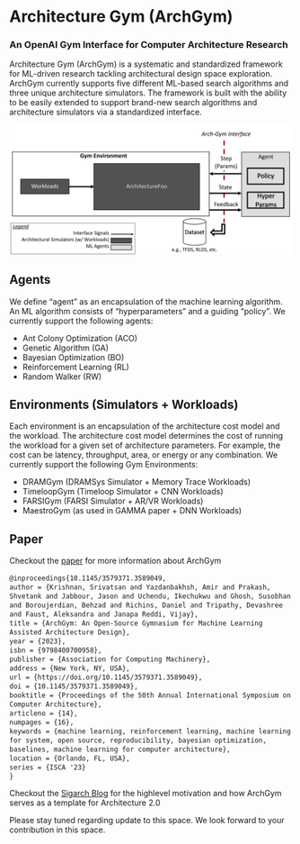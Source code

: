 # Architecture Gym (ArchGym)
### An OpenAI Gym Interface for Computer Architecture Research

Architecture Gym (ArchGym) is a systematic and standardized framework for ML-driven research tackling architectural design space exploration.
ArchGym currently supports five different ML-based search algorithms and three unique architecture simulators. The framework is built with the ability to be easily extended to support brand-new search algorithms and architecture simulators via a standardized interface.

![Alt text](./docs/ArchGym_Framework_Overview.png?raw=true "Title")

## Agents
We define “agent” as an encapsulation of the machine learning algorithm. An ML algorithm consists of “hyperparameters” and a guiding “policy”. 
We currently support the following agents:
- Ant Colony Optimization (ACO)
- Genetic Algorithm (GA)
- Bayesian Optimization (BO)
- Reinforcement Learning (RL)
- Random Walker (RW)

## Environments (Simulators + Workloads)
Each environment is an encapsulation of the architecture cost model and the workload. The architecture cost model determines the cost of running the workload for a given set of architecture parameters. For example, the cost can be latency, throughput, area, or energy or any combination.
We currently support the following Gym Environments:
- DRAMGym     (DRAMSys Simulator + Memory Trace Workloads)
- TimeloopGym (Timeloop Simulator + CNN Workloads)
- FARSIGym    (FARSI Simulator + AR/VR Workloads)
- MaestroGym (as used in GAMMA paper + DNN Workloads)


## Paper

Checkout the [paper](https://dl.acm.org/doi/pdf/10.1145/3579371.3589049) for more information about ArchGym

```
@inproceedings{10.1145/3579371.3589049,
author = {Krishnan, Srivatsan and Yazdanbakhsh, Amir and Prakash, Shvetank and Jabbour, Jason and Uchendu, Ikechukwu and Ghosh, Susobhan and Boroujerdian, Behzad and Richins, Daniel and Tripathy, Devashree and Faust, Aleksandra and Janapa Reddi, Vijay},
title = {ArchGym: An Open-Source Gymnasium for Machine Learning Assisted Architecture Design},
year = {2023},
isbn = {9798400700958},
publisher = {Association for Computing Machinery},
address = {New York, NY, USA},
url = {https://doi.org/10.1145/3579371.3589049},
doi = {10.1145/3579371.3589049},
booktitle = {Proceedings of the 50th Annual International Symposium on Computer Architecture},
articleno = {14},
numpages = {16},
keywords = {machine learning, reinforcement learning, machine learning for system, open source, reproducibility, bayesian optimization, baselines, machine learning for computer architecture},
location = {Orlando, FL, USA},
series = {ISCA '23}
}
```

Checkout the [Sigarch Blog](https://www.sigarch.org/architecture-2-0-why-computer-architects-need-a-data-centric-ai-gymnasium/) for the highlevel motivation and how ArchGym serves as a template for Architecture 2.0

Please stay tuned regarding update to this space. We look forward to your contribution in this space.

